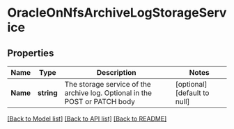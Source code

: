 # OracleOnNfsArchiveLogStorageService

## Properties
Name | Type | Description | Notes
------------ | ------------- | ------------- | -------------
**Name** | **string** | The storage service of the archive log. Optional in the POST or PATCH body | [optional] [default to null]

[[Back to Model list]](../README.md#documentation-for-models) [[Back to API list]](../README.md#documentation-for-api-endpoints) [[Back to README]](../README.md)


